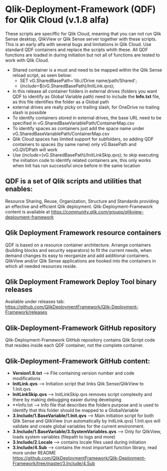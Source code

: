 # Qlik-Deployment-Framework (QDF) for Qlik Cloud (v.1.8 alfa)
These scripts are speciffic for Qlik Cloud, meaning that you can not run Qlik Sense desktop, QlikView or Qlik Sense server together with these scripts.
This is an early alfa with several bugs and limitations in Qlik Cloud. Use standard QDF containers and replace the scripts whith these.  All QDF functions are loaded in during initiation but not all of functions are tested to work with Qlik Cloud.

* Shared container is a must and need to be mapped within the Qlik Sense reload script, as seen below:
    - SET vG.SharedBasePath='lib://Drive name/path/Shared';
    - $(include=$$(vG.SharedBasePath)/InitLink.qvs);
* In this release all container folders in external drives (folders you want QDF to identify as Global Variable path) need to include the **Info.txt** file, as this file identifies the folder as a Global path
* external drives are really picky on trailing slash, for OneDrive no trailing slash is possible
* To identify containers stored in external drives, the base URL need to be specified in vG.SharedBaseVariablePath/ContainerMap.csv
* To identify spaces as containers just add the space name under vG.SharedBaseVariablePath/ContainerMap.csv
* Qlik Cloud spaces has limited support for subfolders, so adding QDF containers to spaces (by same name) only vG.BasePath and vG.QVDPath will work
* Use $(include=$(vG.SharedBasePath)/InitLinkSkip.qvs); to skip executing the initiation code to identify related containers are, this only works when Init has run successful once before in the same location

## QDF is a set of Qlik scripts and utilities that enables: 
Resource Sharing, Reuse, Organization, Structure and Standards providing an effective and efficient Qlik deployment.
Qlik-Deployment-Framework content is available at https://community.qlik.com/groups/qlikview-deployment-framework

## Qlik Deployment Framework resource containers
QDF is based on a resource container architecture. Arrange containers (building blocks and security separators) to fit the current needs, when demand changes its easy to reorganize and add additional containers. QlikView and/or Qlik Sense applications are hooked into the containers in which all needed resources reside.

## Qlik Deployment Framework Deploy Tool binary releases
Available under releases tab: https://github.com/QlikDeploymentFramework/Qlik-Deployment-Framework/releases

## Qlik-Deployment-Framework GitHub repository
Qlik-Deployment-Framework GitHub repository contains Qlik Script code that resides inside each QDF container, not the complete container.
## Qlik-Deployment-Framework GitHub content:
- **Version1.8.txt** --> File containing version number and code modifications
- **InitLink.qvs** --> Initiation script that links Qlik Sense/QlikView to 1.Init.qvs
- **InitLinkSkip.qvs** -->  InitLinkSkip.qvs removes script complexity and there by making debugging easier during developing
- **Info.txt --> Info file that describes the folders purpose and is used to identify that this folder should be mapped to a GlobalVariable
- **3.Include/1.BaseVariable/1.Init.qvs** --> Main initiation script for both Qlik Sense and QlikView (run automatically by InitLink.qvs) 1.Init.qvs will validate and create global variables for the current environment.
- **3.Include/1.BaseVariable/3.SystemVariables.qvs** --> Only for QlikView, loads system variables (filepath to logs and more)
- **3.Include/2.Locale** --> contains locale files used during initiation
- **3.Include/4.Sub**  --> contains the most important function library, read more under README https://github.com/QlikDeploymentFramework/Qlik-Deployment-Framework/tree/master/3.Include/4.Sub

